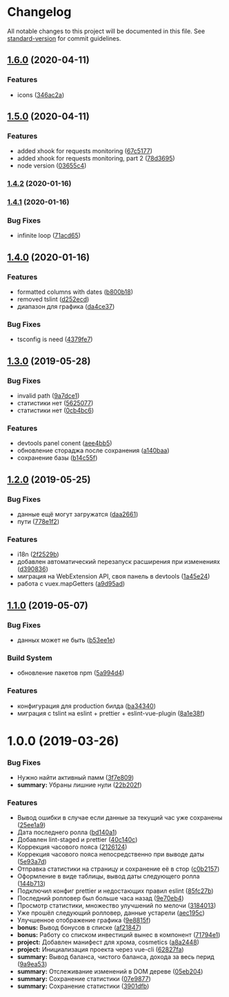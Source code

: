 # Changelog

All notable changes to this project will be documented in this file. See [standard-version](https://github.com/conventional-changelog/standard-version) for commit guidelines.

## [1.6.0](https://github.com/wyster/alpari-helper-extension/compare/v1.5.0...v1.6.0) (2020-04-11)


### Features

* icons ([346ac2a](https://github.com/wyster/alpari-helper-extension/commit/346ac2a118e6dce894526bd081cba32eae888976))

## [1.5.0](https://github.com/wyster/alpari-helper-extension/compare/v1.4.2...v1.5.0) (2020-04-11)


### Features

* added xhook for requests monitoring ([67c5177](https://github.com/wyster/alpari-helper-extension/commit/67c51773e2a64d171948a21ca1a6bf2fc096e06e))
* added xhook for requests monitoring, part 2 ([78d3695](https://github.com/wyster/alpari-helper-extension/commit/78d3695817222b18b2c1abe32b4444de6ff4c26e))
* node version ([03655c4](https://github.com/wyster/alpari-helper-extension/commit/03655c40cc6aa7b85ab4db6d463bfbefc0881293))

### [1.4.2](https://github.com/wyster/alpari-helper-extension/compare/v1.4.1...v1.4.2) (2020-01-16)

### [1.4.1](https://github.com/wyster/alpari-helper-extension/compare/v1.4.0...v1.4.1) (2020-01-16)


### Bug Fixes

* infinite loop ([71acd65](https://github.com/wyster/alpari-helper-extension/commit/71acd659a87bcf6201351ecad62965aaee3d49dd))

## [1.4.0](https://github.com/wyster/alpari-helper-extension/compare/v1.3.0...v1.4.0) (2020-01-16)


### Features

* formatted columns with dates ([b800b18](https://github.com/wyster/alpari-helper-extension/commit/b800b18958eb2ff1ae19e2d2bd2354ef4481acdd))
* removed tslint ([d252ecd](https://github.com/wyster/alpari-helper-extension/commit/d252ecd8a011214e76f85503267ca88227c01795))
* диапазон для графика ([da4ce37](https://github.com/wyster/alpari-helper-extension/commit/da4ce37cdc2e1b91a669d5bbdd7d722586f461e3))


### Bug Fixes

* tsconfig is need ([4379fe7](https://github.com/wyster/alpari-helper-extension/commit/4379fe73a8b6c70cf27bf24e365edd424eb2b0cf))

## [1.3.0](https://github.com/wyster/alpari-helper-extension/compare/v1.2.0...v1.3.0) (2019-05-28)


### Bug Fixes

* invalid path ([9a7dce1](https://github.com/wyster/alpari-helper-extension/commit/9a7dce1))
* статистики нет ([5625077](https://github.com/wyster/alpari-helper-extension/commit/5625077))
* статистики нет ([0cb4bc6](https://github.com/wyster/alpari-helper-extension/commit/0cb4bc6))


### Features

* devtools panel conent ([aee4bb5](https://github.com/wyster/alpari-helper-extension/commit/aee4bb5))
* обновление стораджа после сохранения ([a140baa](https://github.com/wyster/alpari-helper-extension/commit/a140baa))
* сохранение базы ([b14c55f](https://github.com/wyster/alpari-helper-extension/commit/b14c55f))



## [1.2.0](https://github.com/wyster/alpari-helper-extension/compare/v1.1.0...v1.2.0) (2019-05-25)


### Bug Fixes

* данные ещё могут загружатся ([daa2661](https://github.com/wyster/alpari-helper-extension/commit/daa2661))
* пути ([778e1f2](https://github.com/wyster/alpari-helper-extension/commit/778e1f2))


### Features

* i18n ([2f2529b](https://github.com/wyster/alpari-helper-extension/commit/2f2529b))
* добавлен автоматический перезапуск расширения при изменениях ([d390836](https://github.com/wyster/alpari-helper-extension/commit/d390836))
* миграция на WebExtension API, своя панель в devtools ([1a45e24](https://github.com/wyster/alpari-helper-extension/commit/1a45e24))
* работа с vuex.mapGetters ([a9d95ad](https://github.com/wyster/alpari-helper-extension/commit/a9d95ad))



## [1.1.0](https://github.com/wyster/alpari-helper-extension/compare/v1.0.0...v1.1.0) (2019-05-07)


### Bug Fixes

* данных может не быть ([b53ee1e](https://github.com/wyster/alpari-helper-extension/commit/b53ee1e))


### Build System

* обновление пакетов npm ([5a994d4](https://github.com/wyster/alpari-helper-extension/commit/5a994d4))


### Features

* конфигурация для production билда ([ba34340](https://github.com/wyster/alpari-helper-extension/commit/ba34340))
* миграция с tslint на eslint + prettier + eslint-vue-plugin ([8a1e38f](https://github.com/wyster/alpari-helper-extension/commit/8a1e38f))



<a name="1.0.0"></a>
# 1.0.0 (2019-03-26)


### Bug Fixes

* Нужно найти активный памм ([3f7e809](https://github.com/wyster/alpari-helper-extension/commit/3f7e809))
* **summary:** Убраны лишние нули ([22b202f](https://github.com/wyster/alpari-helper-extension/commit/22b202f))


### Features

* Вывод ошибки в случае если данные за текущий час уже сохранены ([25ee1a9](https://github.com/wyster/alpari-helper-extension/commit/25ee1a9))
* Дата последнего ролла ([bd140a1](https://github.com/wyster/alpari-helper-extension/commit/bd140a1))
* Добавлен lint-staged и prettier ([40c140c](https://github.com/wyster/alpari-helper-extension/commit/40c140c))
* Коррекция часового пояса ([2126124](https://github.com/wyster/alpari-helper-extension/commit/2126124))
* Коррекция часового пояса непосредственно при выводе даты ([5e93a7d](https://github.com/wyster/alpari-helper-extension/commit/5e93a7d))
* Отправка статистики на страницу и сохранение её в стор ([c0b2157](https://github.com/wyster/alpari-helper-extension/commit/c0b2157))
* Оформление в виде таблицы, вывод даты следующего ролла ([144b713](https://github.com/wyster/alpari-helper-extension/commit/144b713))
* Подключил конфиг prettier и недостающих правил eslint ([85fc27b](https://github.com/wyster/alpari-helper-extension/commit/85fc27b))
* Последний ролловер был больше часа назад ([9e70eb4](https://github.com/wyster/alpari-helper-extension/commit/9e70eb4))
* Просмотр статистики, множество улучшений по мелочи ([3184013](https://github.com/wyster/alpari-helper-extension/commit/3184013))
* Уже прошёл следующий ролловер, данные устарели ([aec195c](https://github.com/wyster/alpari-helper-extension/commit/aec195c))
* Улучшенное отображение графика ([9e8815f](https://github.com/wyster/alpari-helper-extension/commit/9e8815f))
* **bonus:** Вывод бонусов в списке ([af21847](https://github.com/wyster/alpari-helper-extension/commit/af21847))
* **bonus:** Работу со списком инвестиций вынес в компонент ([71794e1](https://github.com/wyster/alpari-helper-extension/commit/71794e1))
* **project:** Добавлен манифест для хрома, cosmetics ([a8a2448](https://github.com/wyster/alpari-helper-extension/commit/a8a2448))
* **project:** Инициализация проекта через vue-cli ([62827fa](https://github.com/wyster/alpari-helper-extension/commit/62827fa))
* **summary:** Вывод баланса, чистого баланса, дохода за весь перид ([9a9ea53](https://github.com/wyster/alpari-helper-extension/commit/9a9ea53))
* **summary:** Отслеживание изменений в DOM дереве ([05eb204](https://github.com/wyster/alpari-helper-extension/commit/05eb204))
* **summary:** Сохранение статистики ([07e9877](https://github.com/wyster/alpari-helper-extension/commit/07e9877))
* **summary:** Сохранение статистики ([3901dfb](https://github.com/wyster/alpari-helper-extension/commit/3901dfb))
